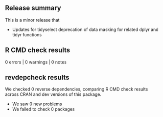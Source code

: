## Release summary

This is a minor release that 
* Updates for tidyselect deprecation of data masking for related dplyr and tidyr functions

## R CMD check results

0 errors | 0 warnings | 0 notes

## revdepcheck results

We checked 0 reverse dependencies, comparing R CMD check results across CRAN and dev versions of this package.

 * We saw 0 new problems
 * We failed to check 0 packages
